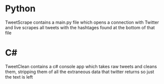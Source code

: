 <h1>Python</h1>
TweetScrape contains a main.py file which opens a connection with Twitter and live scrapes all tweets with the hashtages found at the bottom of that file

<h1>C#</h1>
TweetClean contains a c# console app which takes raw tweets and cleans them, stripping them of all the extraneous data that twitter returns so just the text is left
